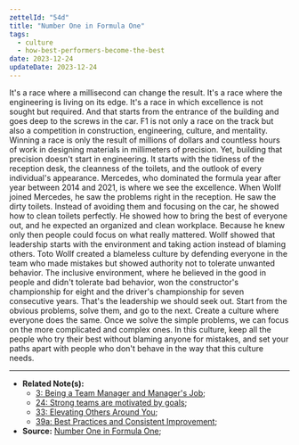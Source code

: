 ```yaml
---
zettelId: "54d"
title: "Number One in Formula One"
tags:
  - culture
  - how-best-performers-become-the-best
date: 2023-12-24
updateDate: 2023-12-24
---
```


It's a race where a millisecond can change the result. It's a race where the engineering is living on its edge. It's a race in which excellence is not sought but required. And that starts from the entrance of the building and goes deep to the screws in the car. F1 is not only a race on the track but also a competition in construction, engineering, culture, and mentality. Winning a race is only the result of millions of dollars and countless hours of work in designing materials in millimeters of precision. Yet, building that precision doesn't start in engineering. It starts with the tidiness of the reception desk, the cleanness of the toilets, and the outlook of every individual's appearance. Mercedes, who dominated the formula year after year between 2014 and 2021, is where we see the excellence. When Wollf joined Mercedes, he saw the problems right in the reception. He saw the dirty toilets. Instead of avoiding them and focusing on the car, he showed how to clean toilets perfectly. He showed how to bring the best of everyone out, and he expected an organized and clean workplace. Because he knew only then people could focus on what really mattered. Wollf showed that leadership starts with the environment and taking action instead of blaming others. Toto Wollf created a blameless culture by defending everyone in the team who made mistakes but showed authority not to tolerate unwanted behavior. The inclusive environment, where he believed in the good in people and didn't tolerate bad behavior, won the constructor's championship for eight and the driver's championship for seven consecutive years. That's the leadership we should seek out. Start from the obvious problems, solve them, and go to the next. Create a culture where everyone does the same. Once we solve the simple problems, we can focus on the more complicated and complex ones. In this culture, keep all the people who try their best without blaming anyone for mistakes, and set your paths apart with people who don't behave in the way that this culture needs.

---

- **Related Note(s):**
  - [3: Being a Team Manager and Manager's Job](/notes/3/);
  - [24: Strong teams are motivated by goals](/notes/24/);
  - [33: Elevating Others Around You](/notes/33/);
  - [39a: Best Practices and Consistent Improvement](/notes/39a/);
- **Source:** [Number One in Formula One](https://hbr.org/2022/11/number-one-in-formula-one);
